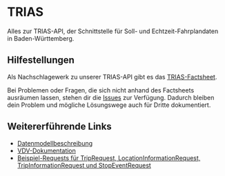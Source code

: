 # TRIAS
Alles zur TRIAS-API, der Schnittstelle für Soll- und Echtzeit-Fahrplandaten in Baden-Württemberg.

## Hilfestellungen
Als Nachschlagewerk zu unserer TRIAS-API gibt es das [TRIAS-Factsheet](https://www.mobidata-bw.de/data/MobiData-BW-Factsheet-TRIAS.pdf).

Bei Problemen oder Fragen, die sich nicht anhand des Factsheets ausräumen lassen, stehen dir die [Issues](https://github.com/mobidata-bw/TRIAS/issues) zur Verfügung. Dadurch bleiben dein Problem und mögliche Lösungswege auch für Dritte dokumentiert.

## Weitererführende Links
* [Datenmodellbeschreibung](https://www.mobidata-bw.de/data/Mentz%20Datenmodellbeschreibung_%20TRIAS%201.2%20Dokumentation%20-%20Trias%201.2%20Kundendokumentation.pdf)
* [VDV-Dokumentation](https://www.vdv.de/ip-kom-oev.aspx)
* [Beispiel-Requests für TripRequest, LocationInformationRequest, TripInformationRequest und StopEventRequest](https://www.mobidata-bw.de/data/Beispielrequests.zip)
